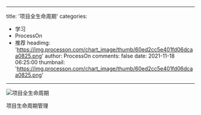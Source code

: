 
---
title: '项目全生命周期'
categories: 
 - 学习
 - ProcessOn
 - 推荐
headimg: 'https://img.processon.com/chart_image/thumb/60ed2cc5e401fd06dcaa0825.png'
author: ProcessOn
comments: false
date: 2021-11-18 06:25:00
thumbnail: 'https://img.processon.com/chart_image/thumb/60ed2cc5e401fd06dcaa0825.png'
---

<div>   
<img class="thumb" alt="项目全生命周期" src="https://img.processon.com/chart_image/thumb/60ed2cc5e401fd06dcaa0825.png" referrerpolicy="no-referrer">
<p>项目生命周期管理</p>  
</div>
            